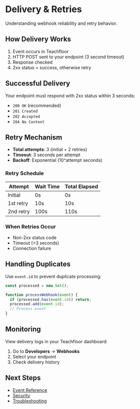 # Delivery & Retries

Understanding webhook reliability and retry behavior.

## How Delivery Works

1. Event occurs in Teachfloor
2. HTTP POST sent to your endpoint (3 second timeout)
3. Response checked
4. 2xx status = success, otherwise retry

## Successful Delivery

Your endpoint must respond with 2xx status within 3 seconds:
- `200 OK` (recommended)
- `201 Created`
- `202 Accepted`
- `204 No Content`

## Retry Mechanism

- **Total attempts**: 3 (initial + 2 retries)
- **Timeout**: 3 seconds per attempt
- **Backoff**: Exponential (10^attempt seconds)

### Retry Schedule

| Attempt | Wait Time | Total Elapsed |
|---------|-----------|---------------|
| Initial | 0s | 0s |
| 1st retry | 10s | 10s |
| 2nd retry | 100s | 110s |

### When Retries Occur

- Non-2xx status code
- Timeout (>3 seconds)
- Connection failure

## Handling Duplicates

Use `event.id` to prevent duplicate processing:

```javascript
const processed = new Set();

function processWebhook(event) {
  if (processed.has(event.id)) return;
  processed.add(event.id);
  // Process event
}
```

## Monitoring

View delivery logs in your Teachfloor dashboard:
1. Go to **Developers** → **Webhooks**
2. Select your endpoint
3. Check delivery history

## Next Steps

- [Event Reference](./event-reference)
- [Security](./security)
- [Troubleshooting](./troubleshooting)
